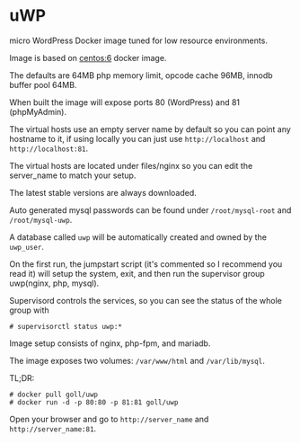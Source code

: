 # uWP
micro WordPress Docker image tuned for low resource environments.

Image is based on [centos:6](https://registry.hub.docker.com/_/centos/) docker image.

The defaults are 64MB php memory limit, opcode cache 96MB, innodb buffer pool 64MB.

When built the image will expose ports 80 (WordPress) and 81 (phpMyAdmin).

The virtual hosts use an empty server name by default so you can point any hostname to it, if using locally you can just use ```http://localhost``` and ```http://localhost:81```.

The virtual hosts are located under files/nginx so you can edit the server_name to match your setup.

The latest stable versions are always downloaded.

Auto generated mysql passwords can be found under ```/root/mysql-root``` and ```/root/mysql-uwp```.

A database called ```uwp``` will be automatically created and owned by the ```uwp_user```.

On the first run, the jumpstart script (it's commented so I recommend you read it) will setup the system, exit, and then run the supervisor group uwp(nginx, php, mysql).

Supervisord controls the services, so you can see the status of the whole group with

```
# supervisorctl status uwp:*
```

Image setup consists of nginx, php-fpm, and mariadb.

The image exposes two volumes: ```/var/www/html``` and ```/var/lib/mysql```.

TL;DR:

```
# docker pull goll/uwp
# docker run -d -p 80:80 -p 81:81 goll/uwp
```

Open your browser and go to ```http://server_name``` and ```http://server_name:81```.
